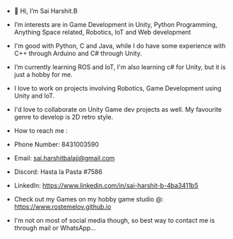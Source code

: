 - 👋 Hi, I’m Sai Harshit.B
- I’m interests are in Game Development in Unity, Python Programming, Anything Space related, Robotics, IoT and Web development
- I'm good with Python, C and Java, while I do have some experience with C++ through Arduino and C# through Unity.
- I’m currently learning ROS and IoT, I'm also learning c# for Unity, but it is just a hobby for me. 
- I love to work on projects involving Robotics, Game Development using Unity and IoT.
- I'd love to collaborate on Unity Game dev projects as well. My favourite genre to develop is 2D retro style.

- How to reach me : 
- Phone Number: 8431003590
- Email: sai.harshitbalaji@gmail.com
- Discord: Hasta la Pasta #7586
- LinkedIn: https://www.linkedin.com/in/sai-harshit-b-4ba3411b5
- Check out my Games on my hobby game studio @: https://www.rostemelov.github.io
- I'm not on most of social media though, so best way to contact me is through mail or WhatsApp...

<!---
Rostemelov/Rostemelov is a ✨ special ✨ repository because its `README.md` (this file) appears on your GitHub profile.
You can click the Preview link to take a look at your changes.
--->
